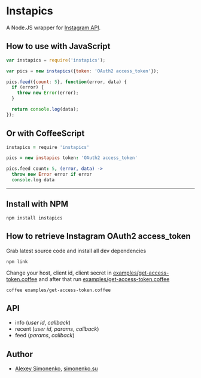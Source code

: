 # Instapics

A Node.JS wrapper for [Instagram API](http://instagram.com/developer/).

How to use with JavaScript
--------------------------

```javascript
var instapics = require('instapics');

var pics = new instapics({token: 'OAuth2 access_token'});

pics.feed({count: 5}, function(error, data) {
  if (error) {
    throw new Error(error);
  }

  return console.log(data);
});
```

Or with CoffeeScript
--------------------

```coffeescript
instapics = require 'instapics'

pics = new instapics token: 'OAuth2 access_token'

pics.feed count: 5, (error, data) ->
  throw new Error error if error
  console.log data
```

----------------

Install with NPM
----------------

	npm install instapics

How to retrieve Instagram OAuth2 access_token
---------------------------------------------

Grab latest source code and install all dev dependencies

	npm link

Change your host, client id, client secret in [examples/get-access-token.coffee](http://github.com/meritt/node-instapics/blob/master/examples/get-access-token.coffee) and after that run [examples/get-access-token.coffee](http://github.com/meritt/node-instapics/blob/master/examples/get-access-token.coffee)

	coffee examples/get-access-token.coffee

API
---

* info (*user id*, *callback*)
* recent (*user id*, *params*, *callback*)
* feed (*params*, *callback*)

Author
------

* [Alexey Simonenko](mailto:alexey@simonenko.su), [simonenko.su](http://simonenko.su)